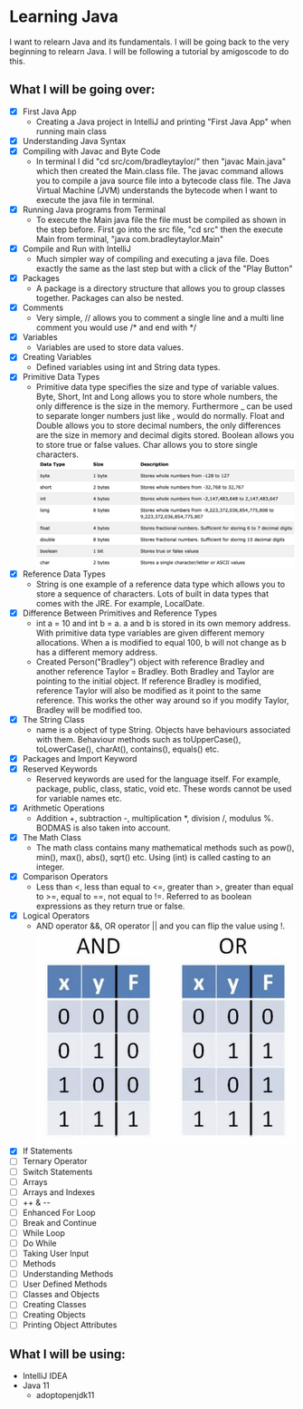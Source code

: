 # Learning Java
I want to relearn Java and its fundamentals. I will be going back to the very beginning to relearn Java. I will be following a tutorial by amigoscode to do this.

## What I will be going over:
- [x] First Java App
    - Creating a Java project in IntelliJ and printing "First Java App" when running main class
- [x] Understanding Java Syntax
- [x] Compiling with Javac and Byte Code
    - In terminal I did "cd src/com/bradleytaylor/" then "javac Main.java" which then created the Main.class file. The javac command allows you to compile a java source file into a bytecode class file. The Java Virtual Machine (JVM) understands the bytecode when I want to execute the java file in terminal.
- [x] Running Java programs from Terminal
    - To execute the Main java file the file must be compiled as shown in the step before. First go into the src file, "cd src" then the execute Main from terminal, "java com.bradleytaylor.Main"  
- [x] Compile and Run with IntelliJ
    - Much simpler way of compiling and executing a java file. Does exactly the same as the last step but with a click of the "Play Button"
- [x] Packages
    - A package is a directory structure that allows you to group classes together. Packages can also be nested.
- [x] Comments
    - Very simple, // allows you to comment a single line and a multi line comment you would use /* and end with */
- [x] Variables
    - Variables are used to store data values.
- [x] Creating Variables
    - Defined variables using int and String data types.
- [x] Primitive Data Types
    - Primitive data type specifies the size and type of variable values. Byte, Short, Int and Long allows you to store whole numbers, the only difference is the size in the memory. Furthermore _ can be used to separate longer numbers just like , would do normally. Float and Double allows you to store decimal numbers, the only differences are the size in memory and decimal digits stored. Boolean allows you to store true or false values. Char allows you to store single characters.
    ![Primitive Data Types](https://github.com/BradleyTaylor7/learn-java/blob/master/PrimitiveDataTypes.png)
- [x] Reference Data Types
    - String is one example of a reference data type which allows you to store a sequence of characters. Lots of built in data types that comes with the JRE. For example, LocalDate.
- [x] Difference Between Primitives and Reference Types
    - int a = 10 and int b = a. a and b is stored in its own memory address. With primitive data type variables are given different memory allocations. When a is modified to equal 100, b will not change as b has a different memory address.
    - Created Person("Bradley") object with reference Bradley and another reference Taylor = Bradley. Both Bradley and Taylor are pointing to the initial object. If reference Bradley is modified, reference Taylor will also be modified as it point to the same reference. This works the other way around so if you modify Taylor, Bradley will be modified too. 
- [x] The String Class
    - name is a object of type String. Objects have behaviours associated with them. Behaviour methods such as toUpperCase(), toLowerCase(), charAt(), contains(), equals() etc.
- [x] Packages and Import Keyword
- [x] Reserved Keywords
    - Reserved keywords are used for the language itself. For example, package, public, class, static, void etc. These words cannot be used for variable names etc.
- [x] Arithmetic Operations
    - Addition +, subtraction -, multiplication *, division /, modulus %. BODMAS is also taken into account.
- [x] The Math Class
    - The math class contains many mathematical methods such as pow(), min(), max(), abs(), sqrt() etc. Using (int) is called casting to an integer.  
- [x] Comparison Operators
    - Less than <, less than equal to <=, greater than >, greater than equal to >=, equal to ==, not equal to !=. Referred to as boolean expressions as they return true or false.
- [x] Logical Operators
    - AND operator &&, OR operator || and you can flip the value using !.
    ![Logical Operators](https://github.com/BradleyTaylor7/learn-java/blob/master/LogicalOperators.png)
- [x] If Statements
- [ ] Ternary Operator
- [ ] Switch Statements
- [ ] Arrays
- [ ] Arrays and Indexes
- [ ] ++ & --
- [ ] Enhanced For Loop
- [ ] Break and Continue
- [ ] While Loop
- [ ] Do While
- [ ] Taking User Input 
- [ ] Methods
- [ ] Understanding Methods
- [ ] User Defined Methods
- [ ] Classes and Objects
- [ ] Creating Classes
- [ ] Creating Objects
- [ ] Printing Object Attributes

## What I will be using:
* IntelliJ IDEA
* Java 11
  * adoptopenjdk11